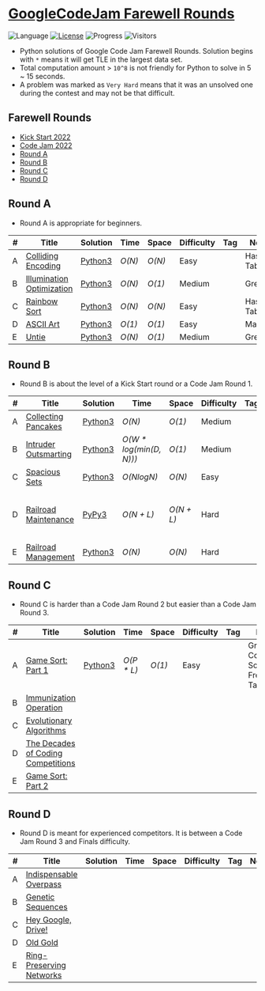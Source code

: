 # [GoogleCodeJam Farewell Rounds](https://codingcompetitions.withgoogle.com/codejam/archive/2023)

![Language](https://img.shields.io/badge/language-Python3-orange.svg)
[![License](https://img.shields.io/badge/license-MIT-blue.svg)](./LICENSE)
![Progress](https://img.shields.io/badge/progress-11%20%2F%2020-ff69b4.svg)
![Visitors](https://visitor-badge.laobi.icu/badge?page_id=kamyu104.googlecodejam.farewell.rounds)

* Python solutions of Google Code Jam Farewell Rounds. Solution begins with `*` means it will get TLE in the largest data set.
* Total computation amount > `10^8` is not friendly for Python to solve in 5 ~ 15 seconds.
* A problem was marked as `Very Hard` means that it was an unsolved one during the contest and may not be that difficult.

## Farewell Rounds

* [Kick Start 2022](https://github.com/kamyu104/GoogleKickStart-2022)
* [Code Jam 2022](https://github.com/kamyu104/GoogleCodeJam-2022)
* [Round A](https://github.com/kamyu104/GoogleCodeJam-Farewell-Rounds#round-a)
* [Round B](https://github.com/kamyu104/GoogleCodeJam-Farewell-Rounds#round-b)
* [Round C](https://github.com/kamyu104/GoogleCodeJam-Farewell-Rounds#round-c)
* [Round D](https://github.com/kamyu104/GoogleCodeJam-Farewell-Rounds#round-d)

## Round A

- Round A is appropriate for beginners.

| # | Title | Solution | Time | Space | Difficulty | Tag | Note |
|---| ----- | -------- | ---- | ----- | ---------- | --- | ---- |
|A| [Colliding Encoding](https://codingcompetitions.withgoogle.com/codejam/round/0000000000c95b94/0000000000cad7cf)| [Python3](./Round%20A/colliding_encoding.py3)| _O(N)_ | _O(N)_ | Easy | | Hash Table |
|B| [Illumination Optimization](https://codingcompetitions.withgoogle.com/codejam/round/0000000000c95b94/0000000000cad086)| [Python3](./Round%20A/illumination_optimization.py3) | _O(N)_ | _O(1)_ | Medium | | Greedy |
|C| [Rainbow Sort](https://codingcompetitions.withgoogle.com/codejam/round/0000000000c95b94/0000000000cada38)| [Python3](./Round%20A/rainbow_sort.py3)| _O(N)_ | _O(N)_ | Easy | | Hash Table |
|D| [ASCII Art](https://codingcompetitions.withgoogle.com/codejam/round/0000000000c95b94/0000000000cad9c2)| [Python3](./Round%20A/ascii_art.py3) | _O(1)_ | _O(1)_ | Easy | | Math |
|E| [Untie](https://codingcompetitions.withgoogle.com/codejam/round/0000000000c95b94/0000000000cad9c1)| [Python3](./Round%20A/untie.py3) | _O(N)_ | _O(1)_ | Medium | | Greedy |

## Round B

- Round B is about the level of a Kick Start round or a Code Jam Round 1.

| # | Title | Solution | Time | Space | Difficulty | Tag | Note |
|---| ----- | -------- | ---- | ----- | ---------- | --- | ---- |
|A| [Collecting Pancakes](https://codingcompetitions.withgoogle.com/codejam/round/0000000000c9607c/0000000000cad7d1)| [Python3](./Round%20B/collecting_pancakes.py3)| _O(N)_ | _O(1)_ | Medium | | Greedy, Prefix Sum |
|B| [Intruder Outsmarting](https://codingcompetitions.withgoogle.com/codejam/round/0000000000c9607c/0000000000cad13d)| [Python3](./Round%20B/intruder_outsmarting.py3) | _O(W * log(min(D, N)))_ | _O(1)_ | Medium | | Extended Euclidean Algorithm  |
|C| [Spacious Sets](https://codingcompetitions.withgoogle.com/codejam/round/0000000000c9607c/0000000000cad2ce)| [Python3](./Round%20B/spacious_sets.py3) | _O(NlogN)_ | _O(N)_ | Easy | | Binary Search, DP|
|D| [Railroad Maintenance](https://codingcompetitions.withgoogle.com/codejam/round/0000000000c9607c/0000000000cad77d)| [PyPy3](./Round%20B/railroad_maintenance.py3) | _O(N + L)_ | _O(N + L)_ | Hard | | DFS, Biconnected Components, Articulation Points |
|E| [Railroad Management](https://codingcompetitions.withgoogle.com/codejam/round/0000000000c9607c/0000000000caccfb)| [Python3](./Round%20B/railroad_management.py3) | _O(N)_ | _O(N)_ | Hard | | Graph, Cycle |

## Round C

- Round C is harder than a Code Jam Round 2 but easier than a Code Jam Round 3.

| # | Title | Solution | Time | Space | Difficulty | Tag | Note |
|---| ----- | -------- | ---- | ----- | ---------- | --- | ---- |
|A| [Game Sort: Part 1](https://codingcompetitions.withgoogle.com/codejam/round/0000000000c95433/0000000000cacb87)| [Python3](./Round%20C/game_sort_part_1.py3)  | _O(P * L)_ | _O(1)_ | Easy | | Greedy, Counting Sort, Freq Table |
|B| [Immunization Operation](https://codingcompetitions.withgoogle.com/codejam/round/0000000000c95433/0000000000cacb88)| | | | | | |
|C| [Evolutionary Algorithms](https://codingcompetitions.withgoogle.com/codejam/round/0000000000c95433/0000000000cad08b)| | | | | | |
|D| [The Decades of Coding Competitions](https://codingcompetitions.withgoogle.com/codejam/round/0000000000c95433/0000000000cad9c6)| | | | | | |
|E| [Game Sort: Part 2](https://codingcompetitions.withgoogle.com/codejam/round/0000000000c95433/0000000000cad339)| | | | | | |

## Round D

- Round D is meant for experienced competitors. It is between a Code Jam Round 3 and Finals difficulty.

| # | Title | Solution | Time | Space | Difficulty | Tag | Note |
|---| ----- | -------- | ---- | ----- | ---------- | --- | ---- |
|A| [Indispensable Overpass](https://codingcompetitions.withgoogle.com/codejam/round/0000000000c95b95/0000000000cadc76)| | | | | | |
|B| [Genetic Sequences](https://codingcompetitions.withgoogle.com/codejam/round/0000000000c95b95/0000000000cadc77)| | | | | | |
|C| [Hey Google, Drive!](https://codingcompetitions.withgoogle.com/codejam/round/0000000000c95b95/0000000000caccfa)| | | | | | |
|D| [Old Gold](https://codingcompetitions.withgoogle.com/codejam/round/0000000000c95b95/0000000000cada3b)| | | | | | |
|E| [Ring-Preserving Networks](https://codingcompetitions.withgoogle.com/codejam/round/0000000000c95b95/0000000000cad08a)| | | | | | |
